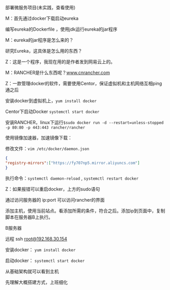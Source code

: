 部署微服务项目(未实践，查看使用)

M：首先通过docker下载启动eureka    

编写eureka的Dockerfile   ，使用jdk运行eureka的jar程序

M：eureka的jar程序是怎么来的？

研究Eureka，这具体是怎么用的东西？

Z：这是一个程序，我现在用的是作者发到网易云上的。

M：RANCHER是什么东西呢？www.cnrancher.com  

Z：一款管理docker的软件，需要使用Centor，保证虚拟机和主机网络互相ping通之后   

安装docker到虚拟机上，``yum install docker``  

Centor下启动Docker   ``systemctl start docker ``   

安装RANCHER，linux下运行``$sudo docker run -d --restart=unless-stopped -p 80:80 -p 443:443 rancher/rancher``     

使用镜像加速器，加速镜像下载：

修改文件：``vim /etc/docker/daemon.json``

```json
{	
"registry-mirrors":["https://fy707np5.mirror.aliyuncs.com"]
}
```

 执行命令：``systemctl daemon-reload``  , ``systemctl restart docker``  

Z：如果报错可以重启docker，上方的sudo语句   

通过访问服务器的 ip:port 可以访问rancher的界面



添加主机，使用当前站点。看添加所需的条件，符合之后。添加ip到页面中，复制脚本在服务器B上执行。



B服务器   

远程   ssh root@192.168.30.154   

安装docker： ``yum install docker``

启动docker：  ``systemctl start docker ``  



从基础架构就可以看到主机   

  





   





























































先理解大概搭建方式，上班细化   

